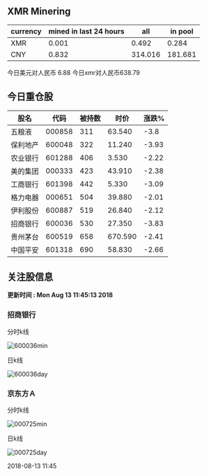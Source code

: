 ## XMR Minering

|currency|mined in last 24 hours|all|in pool|
|---|---|---|---|
|XMR|0.001|0.492|0.284|
|CNY|0.832|314.016|181.681|

今日美元对人民币 6.88	今日xmr对人民币638.79


## 今日重仓股 

|股名|代码|被持数|时价|涨跌%|
|---|---|---|---|---|
|五粮液|000858|311|63.540|-3.8|
|保利地产|600048|322|11.240|-3.93|
|农业银行|601288|406|3.530|-2.22|
|美的集团|000333|423|43.910|-2.38|
|工商银行|601398|442|5.330|-3.09|
|格力电器|000651|504|39.880|-2.01|
|伊利股份|600887|519|26.840|-2.12|
|招商银行|600036|530|27.350|-3.83|
|贵州茅台|600519|658|670.590|-2.41|
|中国平安|601318|690|58.830|-2.66|

## 关注股信息
**更新时间 : Mon Aug 13 11:45:13 2018**
### 招商银行 
分时k线

![600036min](http://image.sinajs.cn/newchart/min/n/sh600036.gif)

日k线

![600036day](http://image.sinajs.cn/newchart/daily/n/sh600036.gif)

### 京东方Ａ 
分时k线

![000725min](http://image.sinajs.cn/newchart/min/n/sz000725.gif)

日k线

![000725day](http://image.sinajs.cn/newchart/daily/n/sz000725.gif)

2018-08-13 11:45